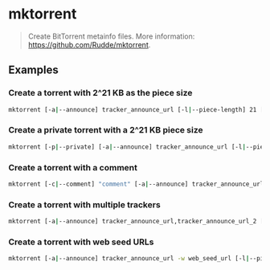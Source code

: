 # mktorrent

> Create BitTorrent metainfo files. More information: <https://github.com/Rudde/mktorrent>.

## Examples

### Create a torrent with 2^21 KB as the piece size

```bash
mktorrent [-a|--announce] tracker_announce_url [-l|--piece-length] 21 [-o|--output] path/to/example.torrent path/to/file_or_directory
```

### Create a private torrent with a 2^21 KB piece size

```bash
mktorrent [-p|--private] [-a|--announce] tracker_announce_url [-l|--piece-length] 21 [-o|--output] path/to/example.torrent path/to/file_or_directory
```

### Create a torrent with a comment

```bash
mktorrent [-c|--comment] "comment" [-a|--announce] tracker_announce_url [-l|--piece-length] 21 [-o|--output] path/to/example.torrent path/to/file_or_directory
```

### Create a torrent with multiple trackers

```bash
mktorrent [-a|--announce] tracker_announce_url,tracker_announce_url_2 [-l|--piece-length] 21 [-o|--output] path/to/example.torrent path/to/file_or_directory
```

### Create a torrent with web seed URLs

```bash
mktorrent [-a|--announce] tracker_announce_url -w web_seed_url [-l|--piece-length] 21 [-o|--output] path/to/example.torrent path/to/file_or_directory
```
